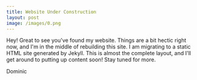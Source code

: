 ```yaml
---
title: Website Under Construction
layout: post
image: /images/0.png
---
```


Hey! Great to see you've found my website. Things are a bit hectic right now, and I'm in the middle of rebuilding this
site.  I am migrating to a static HTML site generated by Jekyll. This is almost the complete layout, and I'll get around
to putting up content soon! Stay tuned for more.

Dominic